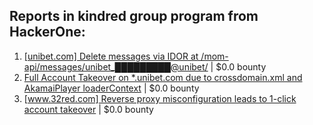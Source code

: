 ## Reports in kindred group program from HackerOne:
1. [[unibet.com] Delete messages via IDOR at /mom-api/messages/unibet_█████████@unibet/](https://hackerone.com/reports/697412) | $0.0 bounty
2. [Full Account Takeover on *.unibet.com due to crossdomain.xml and AkamaiPlayer loaderContext](https://hackerone.com/reports/302581) | $0.0 bounty
3. [[www.32red.com] Reverse proxy misconfiguration leads to 1-click account takeover](https://hackerone.com/reports/1632973) | $0.0 bounty